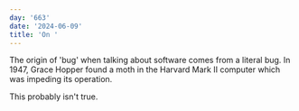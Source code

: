 ```yaml
---
day: '663'
date: '2024-06-09'
title: 'On '
---
```


The origin of 'bug' when talking about software comes from a literal bug. In 1947, Grace Hopper found a moth in the Harvard Mark II computer which was impeding its operation.

This probably isn't true.
